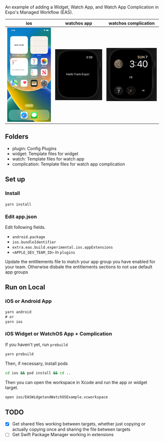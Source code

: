 
An example of adding a Widget, Watch App, and Watch App Complication in Expo's Managed Workflow (EAS).

| ios | watchos app | watchos complication|
|:-----------:|:------------:|:------------:|
|<img width="200" src="./images/homescreen.png" />|<img width="200" src="./images/watchapp.png" />|<img width="200" src="./images/complication.png" />|

## Folders

- plugin: Config Plugins
- widget: Template files for widget
- watch: Template files for watch app
- complication: Template files for watch app complication

## Set up

### Install

`yarn install`


### Edit app.json

Edit following fields.

- `android.package`
- `ios.bundleIdentifier`
- `extra.eas.build.experimental.ios.appExtensions`
- `<APPLE_DEV_TEAM_ID>` in `plugins`

Update the entitlements file to match your app group you have enabled for your team. Otherwise disbale the entitlements 
sections to not use default app groups

## Run on Local

### iOS or Android App

```
yarn android
# or
yarn ios
```

### iOS Widget or WatchOS App + Complication

If you haven't yet, run `prebuild`

```bash
yarn prebuild
```

Then, if necessary, install pods

```bash
cd ios && pod install && cd ..
```

Then you can open the workspace in Xcode and run the app or widget target.

```bash
open ios/EASWidgetandWatchOSExample.xcworkspace
```

## TODO

- [x] Get shared files working between targets, whether just copying or actually copying once and sharing the file between targets
- [ ] Get Swift Package Manager working in extensions
